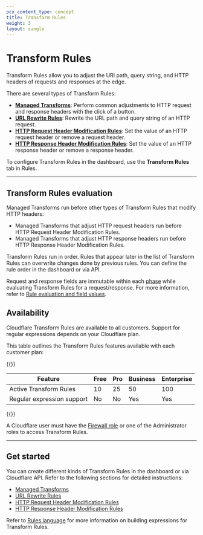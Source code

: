 ```yaml
---
pcx_content_type: concept
title: Transform Rules
weight: 3
layout: single
---
```


# Transform Rules

Transform Rules allow you to adjust the URI path, query string, and HTTP headers of requests and responses at the edge.

There are several types of Transform Rules:

* [**Managed Transforms**](/rules/transform/managed-transforms/): Perform common adjustments to HTTP request and response headers with the click of a button.
* [**URL Rewrite Rules**](/rules/transform/url-rewrite/): Rewrite the URL path and query string of an HTTP request.
* [**HTTP Request Header Modification Rules**](/rules/transform/request-header-modification/): Set the value of an HTTP request header or remove a request header.
* [**HTTP Response Header Modification Rules**](/rules/transform/response-header-modification/): Set the value of an HTTP response header or remove a response header.

To configure Transform Rules in the dashboard, use the **Transform Rules** tab in Rules.

***

## Transform Rules evaluation

Managed Transforms run before other types of Transform Rules that modify HTTP headers:
* Managed Transforms that adjust HTTP request headers run before HTTP Request Header Modification Rules.
* Managed Transforms that adjust HTTP response headers run before HTTP Response Header Modification Rules.

Transform Rules run in order. Rules that appear later in the list of Transform Rules can overwrite changes done by previous rules. You can define the rule order in the dashboard or via API.

Request and response fields are immutable within each [phase](/ruleset-engine/about/phases/) while evaluating Transform Rules for a request/response. For more information, refer to [Rule evaluation and field values](/ruleset-engine/about/rules/#rule-evaluation-and-field-values).

## Availability

Cloudflare Transform Rules are available to all customers. Support for regular expressions depends on your Cloudflare plan.

This table outlines the Transform Rules features available with each customer plan:

{{<table-wrap>}}

Feature                                       | Free | Pro | Business | Enterprise
----------------------------------------------|------|-----|----------|-----------
Active Transform Rules                        | 10   | 25  | 50       | 100
Regular expression support                    | No   | No  | Yes      | Yes

{{</table-wrap>}}

A Cloudflare user must have the [Firewall role](https://support.cloudflare.com/hc/articles/205065067#12345682) or one of the Administrator roles to access Transform Rules.

***

## Get started

You can create different kinds of Transform Rules in the dashboard or via Cloudflare API. Refer to the following sections for detailed instructions:

* [Managed Transforms](/rules/transform/managed-transforms/)
* [URL Rewrite Rules](/rules/transform/url-rewrite/)
* [HTTP Request Header Modification Rules](/rules/transform/request-header-modification/)
* [HTTP Response Header Modification Rules](/rules/transform/response-header-modification/create-dashboard/)

Refer to [Rules language](/ruleset-engine/rules-language/) for more information on building expressions for Transform Rules.

